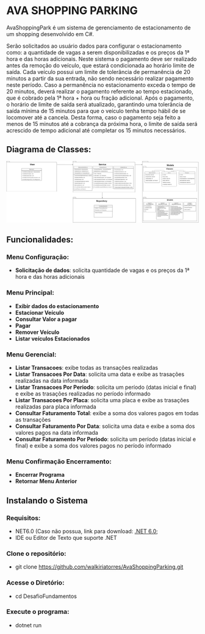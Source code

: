 # AVA SHOPPING PARKING

AvaShoppingPark é um sistema de gerenciamento de estacionamento de um shopping desenvolvido em C#.

Serão solicitados ao usuário dados para configurar o estacionamento como: a quantidade de vagas a serem disponibilizadas e os preços da 1ª hora e das horas adicionais. Neste sistema o pagamento deve ser realizado antes da remoção do veículo, que estará condicionada ao horário limite de saída. 
Cada veículo possui um limite de tolerância de permanência de 20 minutos a partir da sua entrada, não sendo necessário realizar pagamento neste período. Caso a permanência no estacionamento exceda o tempo de 20 minutos, deverá realizar o pagamento referente ao tempo estacionado, que é cobrado pela 1ª hora + hora ou fração adicional.
Após o pagamento, o horário de limite de saída será atualizado, garantindo uma tolerância de saída mínima de 15 minutos para que o veículo tenha tempo hábil de se locomover até a cancela. Desta forma, caso o pagamento seja feito a menos de 15 minutos até a cobrança da próxima hora, o limite de saída será acrescido de tempo adicional até completar os 15 minutos necessários.

## Diagrama de Classes:
![Diagrama de Classe](Imagens/DiagramaAvaShoppingParking.png)

## Funcionalidades:
### Menu Configuração:
- **Solicitação de dados**: solicita quantidade de vagas e os preços da 1ª hora e das horas adicionais 

### Menu Principal:
- **Exibir dados do estacionamento**
- **Estacionar Veículo**
- **Consultar Valor a pagar**
- **Pagar**
- **Remover Veículo**
- **Listar veículos Estacionados**

### Menu Gerencial:
- **Listar Transacoes**: exibe todas as transações realizadas
- **Listar Transacoes Por Data**: solicita uma data e exibe as trasações realizadas na data informada
- **Listar Transacoes Por Periodo**: solicita um período (datas inicial e final) e exibe as trasações realizadas no período informado
- **Listar Transacoes Por Placa**: solicita uma placa e exibe as trasações realizadas para placa informada
- **Consultar Faturamento Total**: exibe a soma dos valores pagos em todas as transações
- **Consultar Faturamento Por Data**: solicita uma data e exibe a soma dos valores pagos na data informada
- **Consultar Faturamento Por Periodo**: solicita um período (datas inicial e final) e exibe a soma dos valores pagos no período informado

### Menu Confirmação Encerramento:
- **Encerrar Programa**
- **Retornar Menu Anterior**

## Instalando o Sistema
### Requisitos:
- NET6.0 (Caso não possua, link para download: [.NET 6.0](https://dotnet.microsoft.com/pt-br/download/dotnet/6.0);
- IDE ou Editor de Texto que suporte .NET

### Clone o repositório:
- git clone https://github.com/walkiriatorres/AvaShoppingParking.git

### Acesse o Diretório:
- cd DesafioFundamentos

### Execute o programa:
- dotnet run